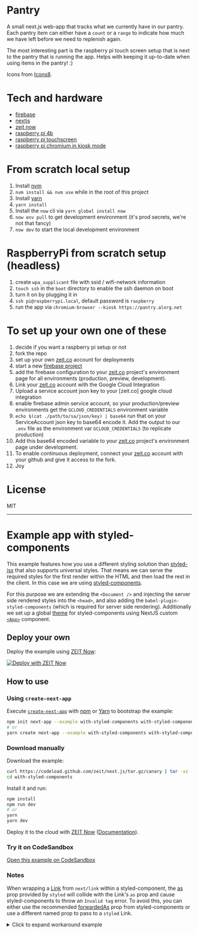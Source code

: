 # Pantry

A small next.js web-app that tracks what we currently have in our pantry. Each pantry item can either have a `count` or a `range` to indicate how much we have left before we need to replenish again.

The most interesting part is the raspberry pi touch screen setup that is next to the pantry that is running the app. Helps with keeping it up-to-date when using items in the pantry! :)

Icons from [Icons8](https://icons8.com/icon/pack/food/plasticine).

# Tech and hardware

- [firebase]()
- [nextjs]()
- [zeit now]()
- [raspberry pi 4b]()
- [raspberry pi touchscreen]()
- [raspberry pi chromium in kiosk mode]()

# From scratch local setup

1. Install [nvm](https://github.com/nvm-sh/nvm#installing-and-updating)
2. `nvm install && nvm use` while in the root of this project
3. Install [yarn](https://classic.yarnpkg.com/en/docs/install#alternatives-stable)
4. `yarn install`
5. Install the `now` cli via `yarn global install now`
6. `now env pull` to get development environment (it's prod secrets, we're not that fancy)
7. `now dev` to start the local development environment

# RaspberryPi from scratch setup (headless)

1. create `wpa_supplicant` file with ssid / wifi-network information
2. `touch ssh` in the `boot` directory to enable the ssh daemon on boot
3. turn it on by plugging it in
4. `ssh pi@raspberrypi.local`, default password is `raspberry`
5. run the app via `chromium-browser --kiosk https://pantry.alorg.net`

# To set up your own one of these

1. decide if you want a raspberry pi setup or not
2. fork the repo
3. set up your own [zeit.co](https://zeit.co) account for deployments
4. start a new [firebase project]()
5. add the firebase configuration to your [zeit.co]() project's environment page for all environments (production, preview, development).
6. Link your [zeit.co]() account with the Google Cloud Integration
7. Upload a service account json key to your [zeit.co] google cloud integration
8. enable firebase admin service account, so your production/preview environments get the `GCLOUD_CREDENTIALS` environment variable
9. `echo $(cat ./path/to/sa/json/key) | base64` run that on your ServiceAccount json key to base64 encode it. Add the output to our `.env` file as the environment var `GCLOUD_CREDENTIALS` (to replicate production)
10. Add this base64 encoded variable to your [zeit.co]() project's environment page under development.
11. To enable continuous deployment, connect your [zeit.co]() account with your github and give it access to the fork.
12. Joy

# License

MIT

---

# Example app with styled-components

This example features how you use a different styling solution than [styled-jsx](https://github.com/zeit/styled-jsx) that also supports universal styles. That means we can serve the required styles for the first render within the HTML and then load the rest in the client. In this case we are using [styled-components](https://github.com/styled-components/styled-components).

For this purpose we are extending the `<Document />` and injecting the server side rendered styles into the `<head>`, and also adding the `babel-plugin-styled-components` (which is required for server side rendering). Additionally we set up a global [theme](https://www.styled-components.com/docs/advanced#theming) for styled-components using NextJS custom [`<App>`](https://nextjs.org/docs#custom-app) component.

## Deploy your own

Deploy the example using [ZEIT Now](https://zeit.co/now):

[![Deploy with ZEIT Now](https://zeit.co/button)](https://zeit.co/import/project?template=https://github.com/zeit/next.js/tree/canary/examples/with-styled-components)

## How to use

### Using `create-next-app`

Execute [`create-next-app`](https://github.com/zeit/next.js/tree/canary/packages/create-next-app) with [npm](https://docs.npmjs.com/cli/init) or [Yarn](https://yarnpkg.com/lang/en/docs/cli/create/) to bootstrap the example:

```bash
npm init next-app --example with-styled-components with-styled-components-app
# or
yarn create next-app --example with-styled-components with-styled-components-app
```

### Download manually

Download the example:

```bash
curl https://codeload.github.com/zeit/next.js/tar.gz/canary | tar -xz --strip=2 next.js-canary/examples/with-styled-components
cd with-styled-components
```

Install it and run:

```bash
npm install
npm run dev
# or
yarn
yarn dev
```

Deploy it to the cloud with [ZEIT Now](https://zeit.co/import?filter=next.js&utm_source=github&utm_medium=readme&utm_campaign=next-example) ([Documentation](https://nextjs.org/docs/deployment)).

### Try it on CodeSandbox

[Open this example on CodeSandbox](https://codesandbox.io/s/github/zeit/next.js/tree/canary/examples/with-styled-components)

### Notes

When wrapping a [Link](https://nextjs.org/docs/api-reference/next/link) from `next/link` within a styled-component, the [as](https://styled-components.com/docs/api#as-polymorphic-prop) prop provided by `styled` will collide with the Link's `as` prop and cause styled-components to throw an `Invalid tag` error. To avoid this, you can either use the recommended [forwardedAs](https://styled-components.com/docs/api#forwardedas-prop) prop from styled-components or use a different named prop to pass to a `styled` Link.

<details>
<summary>Click to expand workaround example</summary>
<br />

**components/StyledLink.js**

```javascript
import React from 'react';
import Link from 'next/link';
import styled from 'styled-components';

const StyledLink = ({ as, children, className, href }) => (
  <Link href={href} as={as} passHref>
    <a className={className}>{children}</a>
  </Link>
);

export default styled(StyledLink)`
  color: #0075e0;
  text-decoration: none;
  transition: all 0.2s ease-in-out;

  &:hover {
    color: #40a9ff;
  }

  &:focus {
    color: #40a9ff;
    outline: none;
    border: 0;
  }
`;
```

**pages/index.js**

```javascript
import React from 'react';
import StyledLink from '../components/StyledLink';

export default () => (
  <StyledLink href="/post/[pid]" forwardedAs="/post/abc">
    First post
  </StyledLink>
);
```

</details>
